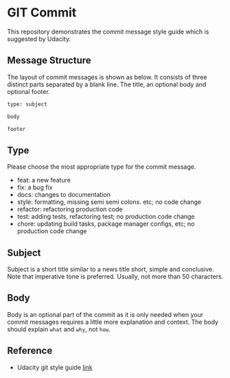 # GIT Commit

This repository demonstrates the commit message style guide which is suggested by Udacity.  

## Message Structure

The layout of commit messages is shown as below. It consists of three distinct parts separated by a blank line. The title, an optional body and optional footer.  
```txt
type: subject

body

footer
```

## Type

Please choose the most appropriate type for the commit message.
- feat: a new feature
- fix: a bug fix
- docs: changes to documentation
- style: formatting, missing semi semi colons. etc; no code change
- refactor: refactoring production code
- test: adding tests, refactoring test; no production code change
- chore: updating build tasks, package manager configs, etc; no production code change

## Subject

Subject is a short title similar to a news title short, simple and conclusive. Note that imperative tone is preferred. Usually, not more than 50 characters.  

## Body

Body is an optional part of the commit as it is only needed when your commit messages requires a little more explanation and context. The body should explain `what` and `why`, not `how`.  

## Reference

- Udacity git style guide [link](https://udacity.github.io/git-styleguide/)
